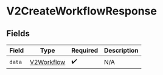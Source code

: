 # V2CreateWorkflowResponse


## Fields

| Field                                           | Type                                            | Required                                        | Description                                     |
| ----------------------------------------------- | ----------------------------------------------- | ----------------------------------------------- | ----------------------------------------------- |
| `data`                                          | [V2Workflow](../../models/shared/v2workflow.md) | :heavy_check_mark:                              | N/A                                             |